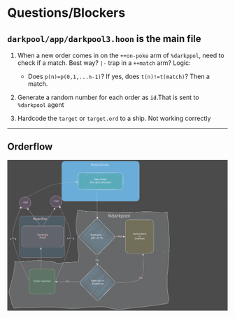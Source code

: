 # Questions/Blockers

## `darkpool/app/darkpool3.hoon` is the main file

1. When a new order comes in on the `++on-poke` arm of `%darkppol`, need to check if a match. Best way? `|-` trap in a `++match` arm? Logic:

   - Does `p(n)=p(0,1,...n-1)`? If yes, does `t(n)!=t(match)`? Then a match.

2. Generate a random number for each order as `id`.That is sent to `%darkpool` agent
3. Hardcode the `target` or `target.ord` to a ship. Not working correctly


---


## Orderflow
![Alt text](assets/Orderflow.svg)
